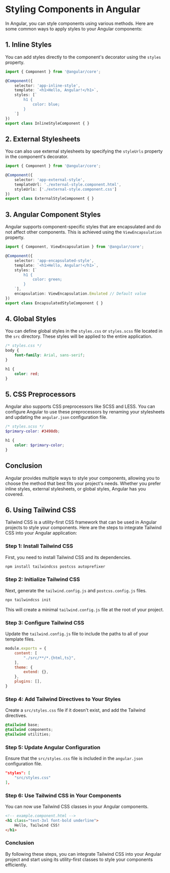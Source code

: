 # Styling Components in Angular

In Angular, you can style components using various methods. Here are some common ways to apply styles to your Angular components:

## 1. Inline Styles

You can add styles directly to the component's decorator using the `styles` property.

```typescript
import { Component } from '@angular/core';

@Component({
    selector: 'app-inline-style',
    template: `<h1>Hello, Angular!</h1>`,
    styles: [`
        h1 {
            color: blue;
        }
    `]
})
export class InlineStyleComponent { }
```

## 2. External Stylesheets

You can also use external stylesheets by specifying the `styleUrls` property in the component's decorator.

```typescript
import { Component } from '@angular/core';

@Component({
    selector: 'app-external-style',
    templateUrl: './external-style.component.html',
    styleUrls: ['./external-style.component.css']
})
export class ExternalStyleComponent { }
```

## 3. Angular Component Styles

Angular supports component-specific styles that are encapsulated and do not affect other components. This is achieved using the `ViewEncapsulation` property.

```typescript
import { Component, ViewEncapsulation } from '@angular/core';

@Component({
    selector: 'app-encapsulated-style',
    template: `<h1>Hello, Angular!</h1>`,
    styles: [`
        h1 {
            color: green;
        }
    `],
    encapsulation: ViewEncapsulation.Emulated // Default value
})
export class EncapsulatedStyleComponent { }
```

## 4. Global Styles

You can define global styles in the `styles.css` or `styles.scss` file located in the `src` directory. These styles will be applied to the entire application.

```css
/* styles.css */
body {
    font-family: Arial, sans-serif;
}

h1 {
    color: red;
}
```

## 5. CSS Preprocessors

Angular also supports CSS preprocessors like SCSS and LESS. You can configure Angular to use these preprocessors by renaming your stylesheets and updating the `angular.json` configuration file.

```scss
/* styles.scss */
$primary-color: #3498db;

h1 {
    color: $primary-color;
}
```

## Conclusion

Angular provides multiple ways to style your components, allowing you to choose the method that best fits your project's needs. Whether you prefer inline styles, external stylesheets, or global styles, Angular has you covered.


## 6. Using Tailwind CSS

Tailwind CSS is a utility-first CSS framework that can be used in Angular projects to style your components. Here are the steps to integrate Tailwind CSS into your Angular application:

### Step 1: Install Tailwind CSS

First, you need to install Tailwind CSS and its dependencies.

```bash
npm install tailwindcss postcss autoprefixer
```

### Step 2: Initialize Tailwind CSS

Next, generate the `tailwind.config.js` and `postcss.config.js` files.

```bash
npx tailwindcss init
```

This will create a minimal `tailwind.config.js` file at the root of your project.

### Step 3: Configure Tailwind CSS

Update the `tailwind.config.js` file to include the paths to all of your template files.

```javascript
module.exports = {
    content: [
        "./src/**/*.{html,ts}",
    ],
    theme: {
        extend: {},
    },
    plugins: [],
}
```

### Step 4: Add Tailwind Directives to Your Styles

Create a `src/styles.css` file if it doesn't exist, and add the Tailwind directives.

```css
@tailwind base;
@tailwind components;
@tailwind utilities;
```

### Step 5: Update Angular Configuration

Ensure that the `src/styles.css` file is included in the `angular.json` configuration file.

```json
"styles": [
    "src/styles.css"
],
```

### Step 6: Use Tailwind CSS in Your Components

You can now use Tailwind CSS classes in your Angular components.

```html
<!-- example.component.html -->
<h1 class="text-3xl font-bold underline">
    Hello, Tailwind CSS!
</h1>
```

### Conclusion

By following these steps, you can integrate Tailwind CSS into your Angular project and start using its utility-first classes to style your components efficiently.
